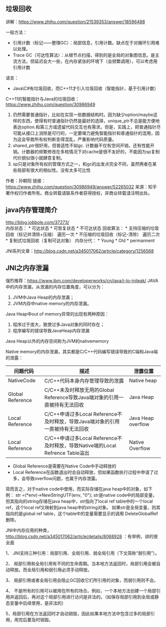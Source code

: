 

## 垃圾回收
讲解：https://www.zhihu.com/question/21539353/answer/18596488

一般方法：
* 引用计数（标记——整理GC）：局部信息，引用计数。缺点在于对循环引用难以处理。
* Trace GC（可达性算法）：从根节点扫描，得到的是全局的对象图信息。是主流方法，但延迟会大一些，在内存紧张的环境下（会频繁调用），可以考虑用引用计数

语言：
* Java\C#有垃圾回收，而C++11才引入垃圾回收（智能指针，基于引用计数）

C++11的智能指针与Java的垃圾回收：https://www.zhihu.com/question/30986949

1. 仍然需要普通指针，比如在实现一些数据结构时。因为缺少option/maybe这样的东西，使得有时普通指针仍然是最好的选择，unique_ptr不总是能方便地表达option.和第三方或遗留代码交互也有需求。但是，实践上，把普通指针尽可能从接口上消除是可行的，一定要竭力避免智能指针和普通指针的混用，因为这会导致所有权判断变得混乱，严重影响代码质量。
2. shared_ptr很好用，但普适性不如gc. 计数器不仅有空间开销，还有性能开销。计数器的频繁修改在多核情况下对cache是很不友好的，不能因为sp复制代价貌似很小就肆意复制。
3. sp只是对象所有权的管理方式之一，和gc的出发点完全不同，虽然两者在某些局部有很大的相似性。没有太多可比性

作者：孙朝阳
链接：https://www.zhihu.com/question/30986949/answer/52265032
来源：知乎
著作权归作者所有。商业转载请联系作者获得授权，非商业转载请注明出处。




## java内存管理简介
http://blog.jobbole.com/37273/       
内存状态：
     * 可达状态
     * 可恢复状态
     * 不可达状态
回收算法：
     * 支持压缩的垃圾回收（标记并清除+压缩） 遍历一次
     * 不压缩的垃圾回收（标记-清除） 遍历二次
     * 复制式垃圾回收（复制可达对象）
内存分代：
     * Young
     * Old
     * permannent


JNI系列文章：http://blog.csdn.net/a345017062/article/category/1256568


## JNI之内存泄漏
强烈推荐：https://www.ibm.com/developerworks/cn/java/j-lo-jnileak/
JAVA中的内存泄漏，从泄漏的内存位置角度，可以分为：
1. JVM中Java Heap的内存泄漏；
2. JVM内存中native memory的内存泄漏。
 
Java Heap中out of memory异常的出现有两种原因：
1. 程序过于庞大，致使过多Java对象的同时存在；
2. 程序编写的错误导致JavaHeap内存泄漏
 
Java Heap以外的内存空间称为JVM的nativememory
 
Native memory的内存泄漏，其实都是C/C++代码编写错误导致的C端和Java端的泄露：

问题代码 | 描述 | 泄露位置
---------|----------|---------
 NativeCode | C/C++代码本身内存管理导致的泄露 | Native heap
 Global Reference | C/C++未及时释放无用的Global Reference导致Java端对象的引用一直被持有无法回收 | Java Heap
 Local Reference | C/C++申请过多Local Reference不及时释放，导致Java端对象的引用一直被持有无法回收 | Java Heap overflow
 Local Reference | C/C++申请过多Local Reference不及时释放，导致Native端的Local Refrence Table溢出 | Native Overflow

* Global Reference是需要在Native Code中手动释放的
* Local Reference在函数退出时会自动释放，但如果函数执行过程中申请了过多，会导致overflow问题，也属于内存泄露。


简而言之，对于native code中使用，而实际存储在java heap中的对象，如下例：
str =(*env)->NewStringUTF(env, "0");
str是native code中的局部变量，但其指向的string存储在java heap中，str指向了local ref table中的一个local ref，这个local ref又映射到java heap中的string对象。
如果str是全局变量，则其指向的是global ref table，这个table中的变量需要显示的调用 DeleteGlobalRef删除。

JNI中内存应用的种类，http://blog.csdn.net/a345017062/article/details/8068928   ：有举例，讲的很全面

1、 JNI支持三种引用：局部引用、全局引用、弱全局引用（下文简称“弱引用”）。

2、 局部引用和全局引用有不同的生命周期。当本地方法返回时，局部引用会被自动释放。而全局引用和弱引用必须手动释放。

3、 局部引用或者全局引用会阻止GC回收它们所引用的对象，而弱引用则不会。

4、 不是所有的引用可以被用在所有的场合。例如，一个本地方法创建一个局部引用并返回后，再对这个局部引用进行访问是非法的。（如保存局部引用到全局或静态变量中后续使用，是非法的）

5、局部引用在方法返回时才自动销毁，因此如果本地方法中包含过多的局部引用，用完后要及时销毁。
